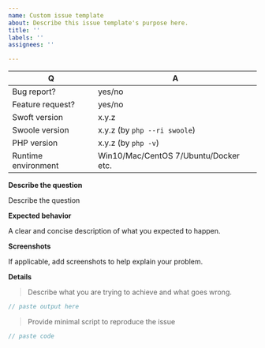 ```yaml
---
name: Custom issue template
about: Describe this issue template's purpose here.
title: ''
labels: ''
assignees: ''

---
```

| Q                   | A
| ------------------- | -----
| Bug report?         | yes/no
| Feature request?    | yes/no
| Swoft version       | x.y.z
| Swoole version      | x.y.z (by `php --ri swoole`)
| PHP version         | x.y.z (by `php -v`)
| Runtime environment | Win10/Mac/CentOS 7/Ubuntu/Docker etc.

**Describe the question**

Describe the question

**Expected behavior**

A clear and concise description of what you expected to happen.

**Screenshots**

If applicable, add screenshots to help explain your problem.

**Details**

> Describe what you are trying to achieve and what goes wrong.

```php
// paste output here
```

> Provide minimal script to reproduce the issue

```php
// paste code
```


